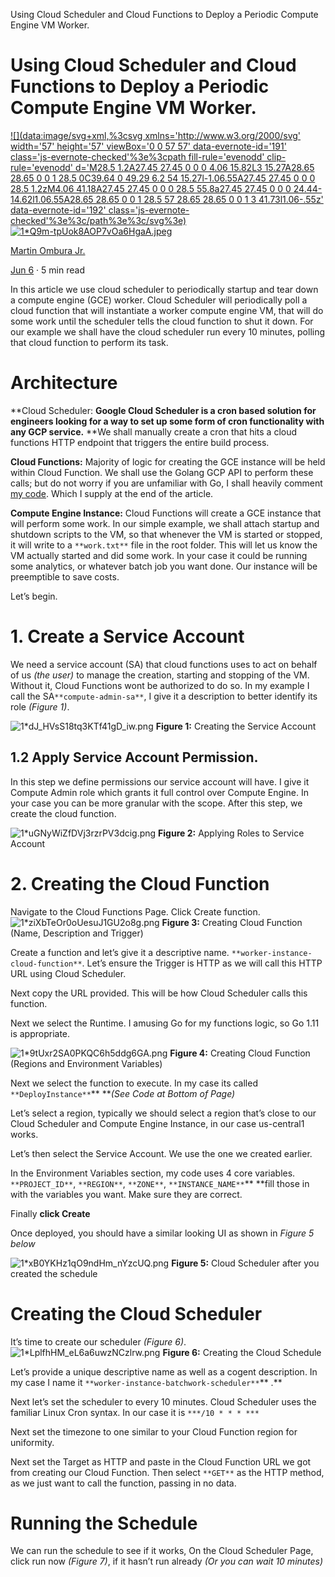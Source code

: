 Using Cloud Scheduler and Cloud Functions to Deploy a Periodic Compute Engine VM Worker.

# Using Cloud Scheduler and Cloud Functions to Deploy a Periodic Compute Engine VM Worker.

[ ![](data:image/svg+xml,%3csvg xmlns='http://www.w3.org/2000/svg' width='57' height='57' viewBox='0 0 57 57' data-evernote-id='191' class='js-evernote-checked'%3e%3cpath fill-rule='evenodd' clip-rule='evenodd' d='M28.5 1.2A27.45 27.45 0 0 0 4.06 15.82L3 15.27A28.65 28.65 0 0 1 28.5 0C39.64 0 49.29 6.2 54 15.27l-1.06.55A27.45 27.45 0 0 0 28.5 1.2zM4.06 41.18A27.45 27.45 0 0 0 28.5 55.8a27.45 27.45 0 0 0 24.44-14.62l1.06.55A28.65 28.65 0 0 1 28.5 57 28.65 28.65 0 0 1 3 41.73l1.06-.55z' data-evernote-id='192' class='js-evernote-checked'%3e%3c/path%3e%3c/svg%3e) ![1*Q9m-tpUok8AOP7vOa6HgaA.jpeg](../_resources/f9a5656892e6d9c836c801169df835a1.jpg)](https://medium.com/@martinomburajr?source=post_page-----2b897ef68dc5----------------------)

[Martin Ombura Jr.](https://medium.com/@martinomburajr?source=post_page-----2b897ef68dc5----------------------)

[Jun 6](https://medium.com/google-cloud/using-cloud-scheduler-and-cloud-functions-to-deploy-a-periodic-compute-engine-vm-worker-2b897ef68dc5?source=post_page-----2b897ef68dc5----------------------) · 5 min read

In this article we use cloud scheduler to periodically startup and tear down a compute engine (GCE) worker. Cloud Scheduler will periodically poll a cloud function that will instantiate a worker compute engine VM, that will do some work until the scheduler tells the cloud function to shut it down. For our example we shall have the cloud scheduler run every 10 minutes, polling that cloud function to perform its task.

# Architecture

**Cloud Scheduler: **Google Cloud Scheduler is a cron based solution for engineers looking for a way to set up some form of cron functionality with any GCP service.**  **We shall manually create a cron that hits a cloud functions HTTP endpoint that triggers the entire build process.

**Cloud Functions:** Majority of logic for creating the GCE instance will be held within Cloud Function. We shall use the Golang GCP API to perform these calls; but do not worry if you are unfamiliar with Go, I shall heavily comment [my code](https://github.com/martinomburajr/medium/blob/master/gcp/architecture/scheduler-functions-compute-startupscript/cloudfunctions/cloudfunctions.go). Which I supply at the end of the article.

**Compute Engine Instance:** Cloud Functions will create a GCE instance that will perform some work. In our simple example, we shall attach startup and shutdown scripts to the VM, so that whenever the VM is started or stopped, it will write to a `**work.txt**` file in the root folder. This will let us know the VM actually started and did some work. In your case it could be running some analytics, or whatever batch job you want done. Our instance will be preemptible to save costs.

Let’s begin.

# 1. Create a Service Account

We need a service account (SA) that cloud functions uses to act on behalf of us *(the user)* to manage the creation, starting and stopping of the VM. Without it, Cloud Functions wont be authorized to do so. In my example I call the SA`**compute-admin-sa**`, I give it a description to better identify its role *(Figure 1)*.

![1*dJ_HVsS18tq3KTf41gD_iw.png](../_resources/7df86ff60927ef5471cbb4c62f139e3e.png)
**Figure 1:** Creating the Service Account

## 1.2 Apply Service Account Permission.

In this step we define permissions our service account will have. I give it Compute Admin role which grants it full control over Compute Engine. In your case you can be more granular with the scope. After this step, we create the cloud function.

![1*uGNyWiZfDVj3rzrPV3dcig.png](../_resources/f3a7ec62ba91b6ecd0e659cf2bd209b0.png)
**Figure 2:** Applying Roles to Service Account

# 2. Creating the Cloud Function

Navigate to the Cloud Functions Page. Click Create function.
![1*ziXbTeOr0oUesuJ1GU2o8g.png](../_resources/54647162afc35a59288fd8bec8680991.png)
**Figure 3:** Creating Cloud Function (Name, Description and Trigger)

Create a function and let’s give it a descriptive name. `**worker-instance-cloud-function**`. Let’s ensure the Trigger is HTTP as we will call this HTTP URL using Cloud Scheduler.

Next copy the URL provided. This will be how Cloud Scheduler calls this function.

Next we select the Runtime. I amusing Go for my functions logic, so Go 1.11 is appropriate.

![1*9tUxr2SA0PKQC6h5ddg6GA.png](../_resources/1795eacf29439d38f59405a633a77a2c.png)
**Figure 4:** Creating Cloud Function (Regions and Environment Variables)

Next we select the function to execute. In my case its called `**DeployInstance**`**  ***(See Code at Bottom of Page)*

Let’s select a region, typically we should select a region that’s close to our Cloud Scheduler and Compute Engine Instance, in our case us-central1 works.

Let’s then select the Service Account. We use the one we created earlier.

In the Environment Variables section, my code uses 4 core variables. `**PROJECT_ID**`, `**REGION**`, `**ZONE**`, `**INSTANCE_NAME**`**  **fill those in with the variables you want. Make sure they are correct.

Finally **click Create**

Once deployed, you should have a similar looking UI as shown in *Figure 5 below*

![1*xB0YKHz1qO9ndHm_nYzcUQ.png](../_resources/67ffd3dae73c5cd250c6218d2929e9a4.png)
**Figure 5:** Cloud Scheduler after you created the schedule

# Creating the Cloud Scheduler

It’s time to create our scheduler *(Figure 6)*.
![1*LplfhHM_eL6a6uwzNCzlrw.png](../_resources/d61fe83e7f1140ef8406cbacf30f9e5a.png)
**Figure 6:** Creating the Cloud Schedule

Let’s provide a unique descriptive name as well as a cogent description. In my case I name it `**worker-instance-batchwork-scheduler**`** .**

Next let’s set the scheduler to every 10 minutes. Cloud Scheduler uses the familiar Linux Cron syntax. In our case it is `***/10 * * * ***`

Next set the timezone to one similar to your Cloud Function region for uniformity.

Next set the Target as HTTP and paste in the Cloud Function URL we got from creating our Cloud Function. Then select `**GET**` as the HTTP method, as we just want to call the function, passing in no data.

# Running the Schedule

We can run the schedule to see if it works, On the Cloud Scheduler Page, click run now *(Figure 7)*, if it hasn’t run already *(Or you can wait 10 minutes)*